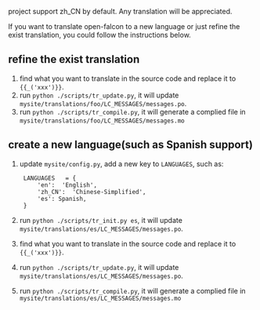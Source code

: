project support zh_CN by default. Any translation will be appreciated.

If you want to translate open-falcon to a new language or just refine the exist translation, you could follow the instructions below.

## refine the exist translation

1. find what you want to translate in the source code and replace it to `{{_('xxx')}}`.
2. run `python ./scripts/tr_update.py`, it will update `mysite/translations/foo/LC_MESSAGES/messages.po`.
3. run `python ./scripts/tr_compile.py`, it will generate a complied file in `mysite/translations/foo/LC_MESSAGES/messages.mo`


## create a new language(such as Spanish support)
1. update `mysite/config.py`, add a new key to `LANGUAGES`, such as:
    
        LANGUAGES   = {
            'en':  'English',
            'zh_CN':  'Chinese-Simplified',
            'es': Spanish,
        }
    
2. run `python ./scripts/tr_init.py es`, it will update `mysite/translations/es/LC_MESSAGES/messages.po`.
3. find what you want to translate in the source code and replace it to `{{_('xxx')}}`.
4. run `python ./scripts/tr_update.py`, it will update `mysite/translations/es/LC_MESSAGES/messages.po`.
5. run `python ./scripts/tr_compile.py`, it will generate a complied file in `mysite/translations/es/LC_MESSAGES/messages.mo`
